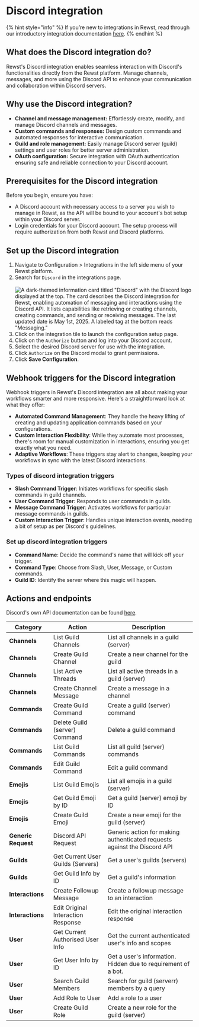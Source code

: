 # Discord integration

{% hint style="info" %}
If you’re new to integrations in Rewst, read through our introductory integration documentation [here](https://docs.rewst.help/documentation/integrations).
{% endhint %}

## **What does the Discord integration do?**

Rewst's Discord integration enables seamless interaction with Discord's functionalities directly from the Rewst platform. Manage channels, messages, and more using the Discord API to enhance your communication and collaboration within Discord servers.

## **Why use the Discord integration?**

* **Channel and message management:** Effortlessly create, modify, and manage Discord channels and messages.
* **Custom commands and responses:** Design custom commands and automated responses for interactive communication.
* **Guild and role management:** Easily manage Discord server (guild) settings and user roles for better server administration.
* **OAuth configuration:** Secure integration with OAuth authentication ensuring safe and reliable connection to your Discord account.

## **Prerequisites for the Discord integration**

Before you begin, ensure you have:

* A Discord account with necessary access to a server you wish to manage in Rewst, as the API will be bound to your account's bot setup within your Discord server.
* Login credentials for your Discord account. The setup process will require authorization from both Rewst and Discord platforms.

## Set up the Discord integration

1. Navigate to Configuration > Integrations in the left side menu of your Rewst platform.
2. Search for `Discord` in the integrations page.\
   \
   ![A dark-themed information card titled "Discord" with the Discord logo displayed at the top. The card describes the Discord integration for Rewst, enabling automation of messaging and interactions using the Discord API. It lists capabilities like retrieving or creating channels, creating commands, and sending or receiving messages. The last updated date is May 1st, 2025. A labeled tag at the bottom reads "Messaging."](<../../../../../.gitbook/assets/Screenshot 2025-05-01 at 3.18.26 PM.png>)
3. Click on the integration tile to launch the configuration setup page.
4. Click on the `Authorize` button and log into your Discord account.
5. Select the desired Discord server for use with the integration.
6. Click `Authorize` on the Discord modal to grant permissions.
7. Click **Save Configuration**.

## Webhook triggers for the Discord integration

Webhook triggers in Rewst's Discord integration are all about making your workflows smarter and more responsive. Here's a straightforward look at what they offer:

* **Automated Command Management**: They handle the heavy lifting of creating and updating application commands based on your configurations.
* **Custom Interaction Flexibility**: While they automate most processes, there's room for manual customization in interactions, ensuring you get exactly what you need.
* **Adaptive Workflows**: These triggers stay alert to changes, keeping your workflows in sync with the latest Discord interactions.

### Types of discord integration triggers

* **Slash Command Trigger**: Initiates workflows for specific slash commands in guild channels.
* **User Command Trigger**: Responds to user commands in guilds.
* **Message Command Trigger**: Activates workflows for particular message commands in guilds.
* **Custom Interaction Trigger**: Handles unique interaction events, needing a bit of setup as per Discord's guidelines.

### Set up discord integration triggers

* **Command Name**: Decide the command's name that will kick off your trigger.
* **Command Type**: Choose from Slash, User, Message, or Custom commands.
* **Guild ID**: Identify the server where this magic will happen.

## Actions and endpoints

Discord's own API documentation can be found [here](https://discord.com/developers/docs/intro).

| Category            | Action                             | Description                                                              |
| ------------------- | ---------------------------------- | ------------------------------------------------------------------------ |
| **Channels**        | List Guild Channels                | List all channels in a guild (server)                                    |
| **Channels**        | Create Guild Channel               | Create a new channel for the guild                                       |
| **Channels**        | List Active Threads                | List all active threads in a guild (server)                              |
| **Channels**        | Create Channel Message             | Create a message in a channel                                            |
| **Commands**        | Create Guild Command               | Create a guild (server) command                                          |
| **Commands**        | Delete Guild (server) Command      | Delete a guild command                                                   |
| **Commands**        | List Guild Commands                | List all guild (server) commands                                         |
| **Commands**        | Edit Guild Command                 | Edit a guild command                                                     |
| **Emojis**          | List Guild Emojis                  | List all emojis in a guild (server)                                      |
| **Emojis**          | Get Guild Emoji by ID              | Get a guild (server) emoji by ID                                         |
| **Emojis**          | Create Guild Emoji                 | Create a new emoji for the guild (server)                                |
| **Generic Request** | Discord API Request                | Generic action for making authenticated requests against the Discord API |
| **Guilds**          | Get Current User Guilds (Servers)  | Get a user's guilds (servers)                                            |
| **Guilds**          | Get Guild Info by ID               | Get a guild's information                                                |
| **Interactions**    | Create Followup Message            | Create a followup message to an interaction                              |
| **Interactions**    | Edit Original Interaction Response | Edit the original interaction response                                   |
| **User**            | Get Current Authorised User Info   | Get the current authenticated user's info and scopes                     |
| **User**            | Get User Info by ID                | Get a user's information. Hidden due to requirement of a bot.            |
| **User**            | Search Guild Members               | Search for guild (serverr) members by a query                            |
| **User**            | Add Role to User                   | Add a role to a user                                                     |
| **User**            | Create Guild Role                  | Create a new role for the guild (server)                                 |
